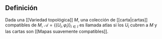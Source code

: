 
## Definición

Dada una [[Variedad topológica]] $M$, una colección de [[carta|cartas]] compatibles de $M$, $\mathcal{A}=\{ (U_{i},\varphi_{i}) \}_{i \in I}$ es llamada atlas si los $U_{i}$ cubren a $M$ y las cartas son [[Mapas suavemente compatibles]].